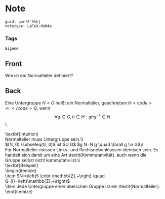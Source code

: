 # Note
```
guid: q=c!X`%%h|
notetype: LaTeX-deb4a
```

### Tags
```
Eigene
```

## Front
Wie ist ein Normalteiler definiert?

## Back
Eine Untergruppe $H<G$ heißt ein Normalteiler, geschrieben $H <code>\vartriangleleft </code>G,$ wenn
$$
\forall g \in G, h \in H: g h g^{-1} \in H.
$$\\<div>
</div><div>\textbf{Intuition}</div><div>
</div><div>Normalteiler muss Untergruppe sein.\\ </div><div>
</div><div>$(N, 0) \subseteq(G, 0)$ ist $U G$
$g N=N g \quad \forall g \in G$\\
</div><div>
</div><div>Für Normalteiler müssen Links- und Rechtsnebenklassen identisch sein. Es handelt sich damit um eine Art \textit{Kommutativität}, auch wenn die Gruppe selbst nicht kommutativ ist.\\</div><div>
</div><div>\textbf{Beispiel}</div><div>\begin{itemize}</div><div><span>\item $N:=\left(5 \cdot \mathbb{Z},+\right) \quad G_{i}=\left(\mathbb{Z},+\right)$</span>
</div><div>\item <span>Jede Untergruppe einer abelschen Gruppe ist ein \textit{Normalteiler}.</span></div><div><span>\end{itemize}</span></div><div>
</div>
